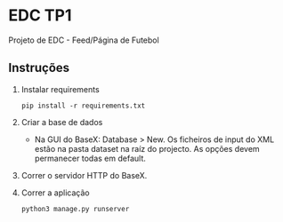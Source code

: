 # EDC TP1
Projeto de EDC - Feed/Página de Futebol

## Instruções
 1. Instalar requirements 

        pip install -r requirements.txt 
        
 2. Criar a base de dados
    - Na GUI do BaseX: Database  > New. Os ficheiros de input
    do XML estão na pasta dataset na raíz do projecto.
    As opções devem permanecer todas em default. 
 
 3. Correr o servidor HTTP  do BaseX.
 
 4. Correr a aplicação 
    
        python3 manage.py runserver
    
